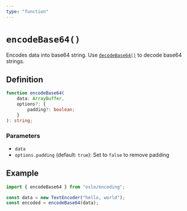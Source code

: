 ```yaml
---
type: "function"
---
```


# `encodeBase64()`

Encodes data into base64 string. Use [`decodeBase64()`](ref:encoding) to decode base64 strings.

## Definition

```ts
function encodeBase64(
	data: ArrayBuffer,
	options?: {
		padding?: boolean;
	}
): string;
```

### Parameters

- `data`
- `options.padding` (default: `true`): Set to `false` to remove padding

## Example

```ts
import { encodeBase64 } from "oslo/encoding";

const data = new TextEncoder("hello, world");
const encoded = encodeBase64(data);
```
